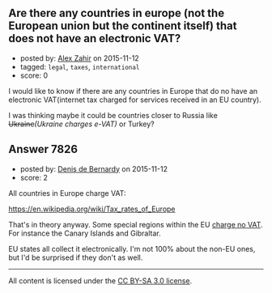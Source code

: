 ## Are there any countries in europe (not the European union but the continent itself) that does not have an electronic VAT?

- posted by: [Alex Zahir](https://stackexchange.com/users/1956770/alex-zahir) on 2015-11-12
- tagged: `legal`, `taxes`, `international`
- score: 0

<p>I would like to know if there are any countries in Europe that do no have an electronic VAT(internet tax charged for services received in an EU country).</p>

<p>I was thinking maybe it could be countries closer to Russia like <strike>Ukraine</strike><i>(Ukraine charges e-VAT)</i> or Turkey?</p>



## Answer 7826

- posted by: [Denis de Bernardy](https://stackexchange.com/users/182468/denis-de-bernardy) on 2015-11-12
- score: 2

<p>All countries in Europe charge VAT:</p>

<p><a href="https://en.wikipedia.org/wiki/Tax_rates_of_Europe" rel="nofollow">https://en.wikipedia.org/wiki/Tax_rates_of_Europe</a></p>

<p>That's in theory anyway. Some special regions within the EU <a href="https://en.wikipedia.org/wiki/European_Union_value_added_tax#Excluded_areas_within_the_EU" rel="nofollow">charge no VAT</a>. For instance the Canary Islands and Gibraltar.</p>

<p>EU states all collect it electronically. I'm not 100% about the non-EU ones, but I'd be surprised if they don't as well.</p>




---

All content is licensed under the [CC BY-SA 3.0 license](https://creativecommons.org/licenses/by-sa/3.0/).
